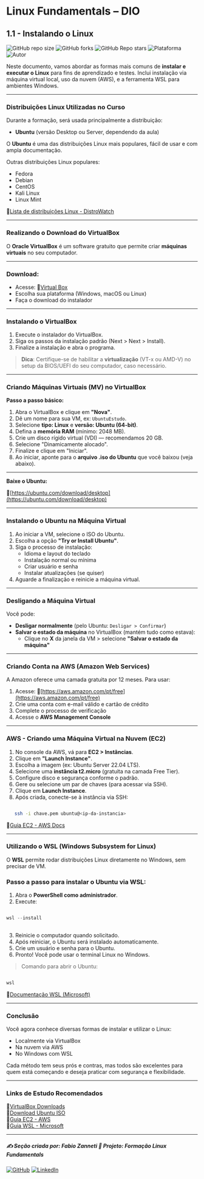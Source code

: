 # Linux Fundamentals – DIO

## 1.1 - Instalando o Linux

![GitHub repo size](https://img.shields.io/github/repo-size/fzanneti/DIO-linux-fundamentals-training)
![GitHub forks](https://img.shields.io/github/forks/fzanneti/DIO-linux-fundamentals-training?style=social)
![GitHub Repo stars](https://img.shields.io/github/stars/fzanneti/DIO-linux-fundamentals-training?style=social)
![Plataforma](https://img.shields.io/badge/Powered%20by-DIO.io-red?logo=data:image/svg+xml;base64,PHN2ZyBmaWxsPSIjZmZmIiB2aWV3Qm94PSIwIDAgMzIgMzIiIHhtbG5zPSJodHRwOi8vd3d3LnczLm9yZy8yMDAwL3N2ZyI+PHBhdGggZD0iTTYuNzEgMy4yNWMtMi44OCAxLjQxLTUuMDcgNC4yMy01LjA3IDcuNzYgMCAzLjU4IDIuMjggNi43IDUuMzMgOC4xNSAxLjgzLS42MiAyLjQtMi4yNiAyLjQtMy44MSAwLS4yMy0uMDItLjQ1LS4wNS0uNjZBLjQ0LjQ0IDAgMDExMC4xIDExYy4yNC0uNzUuMTEtMS41My0uMy0yLjIyQzguOTIgNy45NiA3LjMzIDcuNSA1Ljc0IDcuNjZhNS41NSA1LjU1IDAgM)
![Autor](https://img.shields.io/badge/Autor-fzanneti-blue?style=flat-square&logo=github)

Neste documento, vamos abordar as formas mais comuns de **instalar e executar o Linux** para fins de aprendizado e testes. Inclui instalação via máquina virtual local, uso da nuvem (AWS), e a ferramenta WSL para ambientes Windows.

---

### Distribuições Linux Utilizadas no Curso

Durante a formação, será usada principalmente a distribuição:

- **Ubuntu** (versão Desktop ou Server, dependendo da aula)

O **Ubuntu** é uma das distribuições Linux mais populares, fácil de usar e com ampla documentação.

Outras distribuições Linux populares:
- Fedora
- Debian
- CentOS
- Kali Linux
- Linux Mint

🔗[Lista de distribuições Linux - DistroWatch](https://distrowatch.com/)

---

### Realizando o Download do VirtualBox

O **Oracle VirtualBox** é um software gratuito que permite criar **máquinas virtuais** no seu computador.

---

### Download:

- Acesse: 🔗[Virtual Box](https://www.virtualbox.org/)
- Escolha sua plataforma (Windows, macOS ou Linux)
- Faça o download do instalador

---

### Instalando o VirtualBox

1. Execute o instalador do VirtualBox.
2. Siga os passos da instalação padrão (Next > Next > Install).
3. Finalize a instalação e abra o programa.

> **Dica**: Certifique-se de habilitar a **virtualização** (VT-x ou AMD-V) no setup da BIOS/UEFI do seu computador, caso necessário.

---

### Criando Máquinas Virtuais (MV) no VirtualBox

**Passo a passo básico:**

1. Abra o VirtualBox e clique em **"Nova"**.
2. Dê um nome para sua VM, ex: `UbuntuEstudo`.
3. Selecione **tipo: Linux** e **versão: Ubuntu (64-bit)**.
4. Defina a **memória RAM** (mínimo: 2048 MB).
5. Crie um disco rígido virtual (VDI) — recomendamos 20 GB.
6. Selecione "Dinamicamente alocado".
7. Finalize e clique em "Iniciar".
8. Ao iniciar, aponte para o **arquivo .iso do Ubuntu** que você baixou (veja abaixo).

---

**Baixe o Ubuntu:**  

🔗[https://ubuntu.com/download/desktop](https://ubuntu.com/download/desktop)

---

### Instalando o Ubuntu na Máquina Virtual

1. Ao iniciar a VM, selecione o ISO do Ubuntu.
2. Escolha a opção **"Try or Install Ubuntu"**.
3. Siga o processo de instalação:
   - Idioma e layout do teclado
   - Instalação normal ou mínima
   - Criar usuário e senha
   - Instalar atualizações (se quiser)
4. Aguarde a finalização e reinicie a máquina virtual.

---

### Desligando a Máquina Virtual

Você pode:

- **Desligar normalmente** (pelo Ubuntu: `Desligar > Confirmar`)
- **Salvar o estado da máquina** no VirtualBox (mantém tudo como estava):
   - Clique no **X** da janela da VM > selecione **"Salvar o estado da máquina"**

---

### Criando Conta na AWS (Amazon Web Services)

A Amazon oferece uma camada gratuita por 12 meses. Para usar:

1. Acesse: 🔗[https://aws.amazon.com/pt/free](https://aws.amazon.com/pt/free)
2. Crie uma conta com e-mail válido e cartão de crédito
3. Complete o processo de verificação
4. Acesse o **AWS Management Console**

---

### AWS - Criando uma Máquina Virtual na Nuvem (EC2)

1. No console da AWS, vá para **EC2 > Instâncias**.
2. Clique em **"Launch Instance"**.
3. Escolha a imagem (ex: Ubuntu Server 22.04 LTS).
4. Selecione uma **instância t2.micro** (gratuita na camada Free Tier).
5. Configure disco e segurança conforme o padrão.
6. Gere ou selecione um par de chaves (para acessar via SSH).
7. Clique em **Launch Instance**.
8. Após criada, conecte-se à instância via SSH:

```bash

   ssh -i chave.pem ubuntu@<ip-da-instancia>

```

🔗[Guia EC2 - AWS Docs](https://docs.aws.amazon.com/pt_br/AWSEC2/latest/UserGuide/EC2_GetStarted.html)

---

### Utilizando o WSL (Windows Subsystem for Linux)

O **WSL** permite rodar distribuições Linux diretamente no Windows, sem precisar de VM.

### Passo a passo para instalar o Ubuntu via WSL:

1. Abra o **PowerShell como administrador**.
2. Execute:

```powershell

wsl --install
   
```

3. Reinicie o computador quando solicitado.
4. Após reiniciar, o Ubuntu será instalado automaticamente.
5. Crie um usuário e senha para o Ubuntu.
6. Pronto! Você pode usar o terminal Linux no Windows.

> Comando para abrir o Ubuntu:

```bash

wsl

```

🔗[Documentação WSL (Microsoft)](https://learn.microsoft.com/pt-br/windows/wsl/)

---

### Conclusão

Você agora conhece diversas formas de instalar e utilizar o Linux:

- Localmente via VirtualBox
- Na nuvem via AWS
- No Windows com WSL

Cada método tem seus prós e contras, mas todos são excelentes para quem está começando e deseja praticar com segurança e flexibilidade.

---

### Links de Estudo Recomendados

🔗[VirtualBox Downloads](https://www.virtualbox.org/wiki/Downloads)    
🔗[Download Ubuntu ISO](https://ubuntu.com/download/desktop)     
🔗[Guia EC2 - AWS](https://docs.aws.amazon.com/pt_br/AWSEC2/latest/UserGuide/EC2_GetStarted.html)     
🔗[Guia WSL - Microsoft](https://learn.microsoft.com/pt-br/windows/wsl/)

---

##### ✍️ Seção criada por: *Fabio Zanneti* 🎯 Projeto: **Formação Linux Fundamentals**
[![GitHub](https://img.shields.io/badge/GitHub-fzanneti-181717?style=flat&logo=github)](https://github.com/fzanneti)
[![LinkedIn](https://img.shields.io/badge/LinkedIn-fzanneti-0A66C2?style=flat&logo=linkedin&logoColor=white)](https://linkedin.com/in/fzanneti)